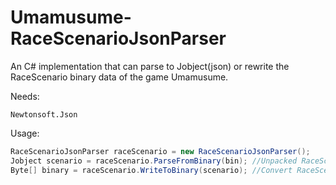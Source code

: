 # Umamusume-RaceScenarioJsonParser
An C# implementation that can parse to Jobject(json) or rewrite the RaceScenario binary data of the game Umamusume.

Needs:
```
Newtonsoft.Json
```

Usage:

```csharp
RaceScenarioJsonParser raceScenario = new RaceScenarioJsonParser();
Jobject scenario = raceScenario.ParseFromBinary(bin); //Unpacked RaceScenario binary data to Jobject
Byte[] binary = raceScenario.WriteToBinary(scenario); //Convert RaceScenario Jobject to Binary;
```

